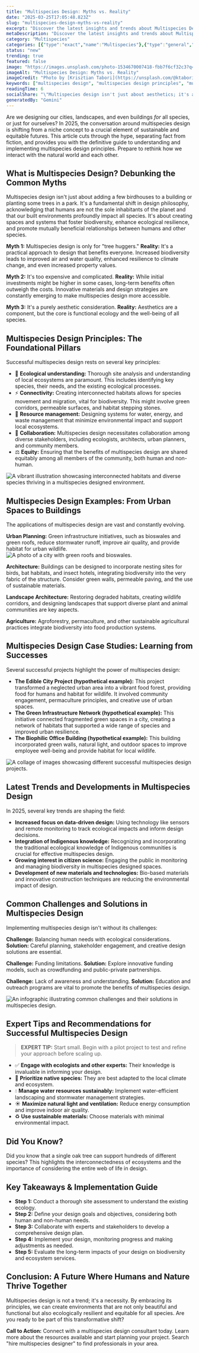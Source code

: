 ```yaml
---
title: "Multispecies Design: Myths vs. Reality"
date: "2025-03-25T17:05:48.823Z"
slug: "multispecies-design-myths-vs-reality"
excerpt: "Discover the latest insights and trends about Multispecies Design. This comprehensive guide covers everything you need to know about Multispecies Design in 2025."
metaDescription: "Discover the latest insights and trends about Multispecies Design. This comprehensive guide covers everything you need to know about Multispecies Design in..."
category: "Multispecies"
categories: [{"type":"exact","name":"Multispecies"},{"type":"general","name":"Environmental Studies"},{"type":"medium","name":"Conservation Biology"},{"type":"specific","name":"Habitat Restoration"},{"type":"niche","name":"Rewilding Projects"}]
status: "new"
trending: true
featured: false
image: "https://images.unsplash.com/photo-1534670007418-fbb7f6cf32c3?q=85&w=1200&fit=max&fm=webp&auto=compress"
imageAlt: "Multispecies Design: Myths vs. Reality"
imageCredit: "Photo by [Krisztian Tabori](https://unsplash.com/@ktabori) on Unsplash"
keywords: ["multispecies design", "multispecies design principles", "multispecies design examples", "what is multispecies design?", "multispecies design architecture", "multispecies design in urban planning", "benefits of multispecies design", "multispecies design case studies", "multispecies design consulting", "hire multispecies designer"]
readingTime: 6
socialShare: "\"Multispecies design isn't just about aesthetics; it's about building resilient ecosystems that benefit all species, including us.  The future of design is interconnected.\""
generatedBy: "Gemini"
---
```




Are we designing our cities, landscapes, and even buildings *for* all species, or just for ourselves?  In 2025, the conversation around multispecies design is shifting from a niche concept to a crucial element of sustainable and equitable futures. This article cuts through the hype, separating fact from fiction, and provides you with the definitive guide to understanding and implementing multispecies design principles.  Prepare to rethink how we interact with the natural world and each other.

## What is Multispecies Design?  Debunking the Common Myths

Multispecies design isn't just about adding a few birdhouses to a building or planting some trees in a park. It's a fundamental shift in design philosophy, acknowledging that humans are not the sole inhabitants of the planet and that our built environments profoundly impact all species.  It's about creating spaces and systems that foster biodiversity, enhance ecological resilience, and promote mutually beneficial relationships between humans and other species.

**Myth 1:** Multispecies design is only for "tree huggers."  **Reality:** It's a practical approach to design that benefits everyone.  Increased biodiversity leads to improved air and water quality, enhanced resilience to climate change, and even increased property values.

**Myth 2:**  It's too expensive and complicated. **Reality:**  While initial investments might be higher in some cases, long-term benefits often outweigh the costs.  Innovative materials and design strategies are constantly emerging to make multispecies design more accessible.

**Myth 3:** It's a purely aesthetic consideration. **Reality:** Aesthetics are a component, but the core is functional ecology and the well-being of all species.

## Multispecies Design Principles: The Foundational Pillars

Successful multispecies design rests on several key principles:

* 🔑 **Ecological understanding:**  Thorough site analysis and understanding of local ecosystems are paramount. This includes identifying key species, their needs, and the existing ecological processes.
* ⚡ **Connectivity:** Creating interconnected habitats allows for species movement and migration, vital for biodiversity.  This might involve green corridors, permeable surfaces, and habitat stepping stones.
* 🌱 **Resource management:**  Designing systems for water, energy, and waste management that minimize environmental impact and support local ecosystems.
* 🤝 **Collaboration:**  Multispecies design necessitates collaboration among diverse stakeholders, including ecologists, architects, urban planners, and community members.
* ⚖️ **Equity:**  Ensuring that the benefits of multispecies design are shared equitably among all members of the community, both human and non-human.

![A vibrant illustration showcasing interconnected habitats and diverse species thriving in a multispecies designed environment.](https://images.unsplash.com/photo-1476357471311-43c0db9fb2b4?q=85&w=1200&fit=max&fm=webp&auto=compress)

## Multispecies Design Examples: From Urban Spaces to Buildings

The applications of multispecies design are vast and constantly evolving.

**Urban Planning:**  Green infrastructure initiatives, such as bioswales and green roofs, reduce stormwater runoff, improve air quality, and provide habitat for urban wildlife.  ![A photo of a city with green roofs and bioswales.](https://images.unsplash.com/photo-1534670007418-fbb7f6cf32c3?q=85&w=1200&fit=max&fm=webp&auto=compress)

**Architecture:**  Buildings can be designed to incorporate nesting sites for birds, bat habitats, and insect hotels, integrating biodiversity into the very fabric of the structure.  Consider green walls, permeable paving, and the use of sustainable materials.

**Landscape Architecture:**  Restoring degraded habitats, creating wildlife corridors, and designing landscapes that support diverse plant and animal communities are key aspects.

**Agriculture:**  Agroforestry, permaculture, and other sustainable agricultural practices integrate biodiversity into food production systems.

## Multispecies Design Case Studies: Learning from Successes

Several successful projects highlight the power of multispecies design:

* **The Edible City Project (hypothetical example):** This project transformed a neglected urban area into a vibrant food forest, providing food for humans and habitat for wildlife.  It involved community engagement, permaculture principles, and creative use of urban spaces.
* **The Green Infrastructure Network (hypothetical example):** This initiative connected fragmented green spaces in a city, creating a network of habitats that supported a wide range of species and improved urban resilience.
* **The Biophilic Office Building (hypothetical example):** This building incorporated green walls, natural light, and outdoor spaces to improve employee well-being and provide habitat for local wildlife.

![A collage of images showcasing different successful multispecies design projects.](https://images.unsplash.com/photo-1507238691740-187a5b1d37b8?q=85&w=1200&fit=max&fm=webp&auto=compress)

## Latest Trends and Developments in Multispecies Design

In 2025, several key trends are shaping the field:

* **Increased focus on data-driven design:**  Using technology like sensors and remote monitoring to track ecological impacts and inform design decisions.
* **Integration of Indigenous knowledge:**  Recognizing and incorporating the traditional ecological knowledge of Indigenous communities is crucial for effective multispecies design.
* **Growing interest in citizen science:**  Engaging the public in monitoring and managing biodiversity in multispecies designed spaces.
* **Development of new materials and technologies:**  Bio-based materials and innovative construction techniques are reducing the environmental impact of design.

## Common Challenges and Solutions in Multispecies Design

Implementing multispecies design isn't without its challenges:

**Challenge:**  Balancing human needs with ecological considerations.
**Solution:**  Careful planning, stakeholder engagement, and creative design solutions are essential.

**Challenge:**  Funding limitations.
**Solution:**  Explore innovative funding models, such as crowdfunding and public-private partnerships.

**Challenge:**  Lack of awareness and understanding.
**Solution:**  Education and outreach programs are vital to promote the benefits of multispecies design.

![An infographic illustrating common challenges and their solutions in multispecies design.](https://images.unsplash.com/photo-1506097425191-7ad538b29cef?q=85&w=1200&fit=max&fm=webp&auto=compress)

## Expert Tips and Recommendations for Successful Multispecies Design

> **EXPERT TIP:** Start small. Begin with a pilot project to test and refine your approach before scaling up.

* ✅ **Engage with ecologists and other experts:**  Their knowledge is invaluable in informing your design.
* 🌿 **Prioritize native species:**  They are best adapted to the local climate and ecosystem.
* 💧 **Manage water resources sustainably:**  Implement water-efficient landscaping and stormwater management strategies.
* ☀️ **Maximize natural light and ventilation:**  Reduce energy consumption and improve indoor air quality.
* ♻️ **Use sustainable materials:**  Choose materials with minimal environmental impact.

## Did You Know?

Did you know that a single oak tree can support hundreds of different species?  This highlights the interconnectedness of ecosystems and the importance of considering the entire web of life in design.

## Key Takeaways & Implementation Guide

* **Step 1:** Conduct a thorough site assessment to understand the existing ecology.
* **Step 2:** Define your design goals and objectives, considering both human and non-human needs.
* **Step 3:** Collaborate with experts and stakeholders to develop a comprehensive design plan.
* **Step 4:** Implement your design, monitoring progress and making adjustments as needed.
* **Step 5:** Evaluate the long-term impacts of your design on biodiversity and ecosystem services.

## Conclusion:  A Future Where Humans and Nature Thrive Together

Multispecies design is not a trend; it's a necessity.  By embracing its principles, we can create environments that are not only beautiful and functional but also ecologically resilient and equitable for all species.  Are you ready to be part of this transformative shift?

**Call to Action:**  Connect with a multispecies design consultant today.  Learn more about the resources available and start planning your project.  Search "hire multispecies designer" to find professionals in your area.

